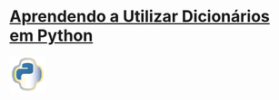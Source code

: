 # [Aprendendo a Utilizar Dicionários em Python](https://web.dio.me/course/aprendendo-a-utilizar-dicionarios-em-python/learning/d60c0324-9369-4e88-9354-abc1dfc876a7)

<img src="image.png" width="64" height="64">
